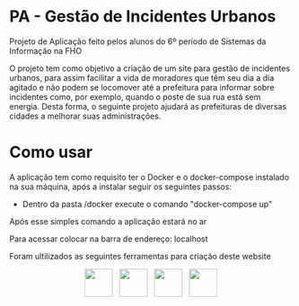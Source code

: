 # PA - Gestão de Incidentes Urbanos 

Projeto de Aplicação feito pelos alunos do 6º período de Sistemas da Informação na FHO

O projeto tem como objetivo a criação de um site para gestão de incidentes urbanos, para assim facilitar a vida de moradores que têm seu dia a dia agitado e não podem se locomover até a prefeitura para informar  sobre incidentes como, por exemplo, quando o poste de sua rua está sem energia. Desta forma, o seguinte projeto ajudará as prefeituras de diversas cidades a melhorar suas administrações.


# Como usar

A aplicação tem como requisito ter o Docker e o docker-compose instalado na sua máquina,
após a instalar seguir os seguintes passos:

- Dentro da pasta /docker execute o comando "docker-compose up"

Após esse simples comando a aplicação estará no ar

Para acessar colocar na barra de endereço: localhost



Foram ultilizados as seguintes ferramentas para criação deste website

<div>
 <center>
      <img href="https://www.php.net/" src="https://cdn-icons-png.flaticon.com/512/919/919830.png" style="width: 50px; height: 50px">
      &nbsp;
      <img href="" src="https://cdn-icons-png.flaticon.com/512/1051/1051277.png" style="width: 50px; height: 50px">
       &nbsp;
      <img href="" src="https://cdn-icons-png.flaticon.com/512/732/732190.png" style="width: 50px; height: 50px">
      &nbsp;
     <img href="" src="https://cdn-icons-png.flaticon.com/512/5968/5968292.png" style="width: 50px; height: 50px">
  <i class="fa-brands fa-docker"></i>
   </center>
</div>
<br>





